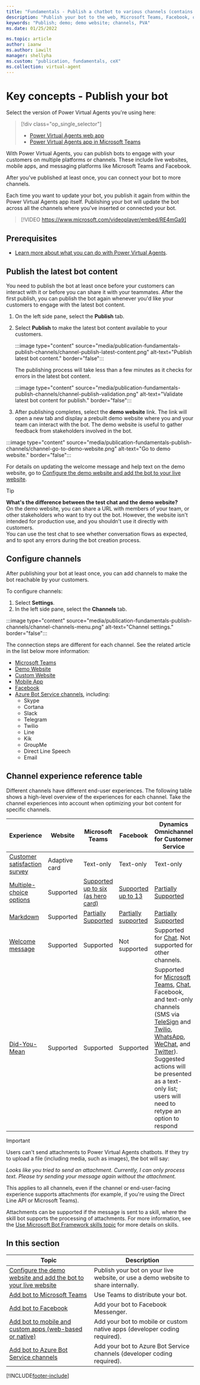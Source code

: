 ```yaml
---
title: "Fundamentals - Publish a chatbot to various channels (contains video)"
description: "Publish your bot to the web, Microsoft Teams, Facebook, or even use an existing Azure Bot Service framework."
keywords: "Publish; demo; demo website; channels, PVA"
ms.date: 01/25/2022

ms.topic: article
author: iaanw
ms.author: iawilt
manager: shellyha
ms.custom: "publication, fundamentals, ceX"
ms.collection: virtual-agent
---
```


# Key concepts - Publish your bot

Select the version of Power Virtual Agents you're using here:

> [!div class="op_single_selector"]
>
> - [Power Virtual Agents web app](publication-fundamentals-publish-channels.md)
> - [Power Virtual Agents app in Microsoft Teams](teams/publication-fundamentals-publish-channels-teams.md)

With Power Virtual Agents, you can publish bots to engage with your customers on multiple platforms or channels. These include live websites, mobile apps, and messaging platforms like Microsoft Teams and Facebook.

After you've published at least once, you can connect your bot to more channels.

Each time you want to update your bot, you publish it again from within the Power Virtual Agents app itself. Publishing your bot will update the bot across all the channels where you've inserted or connected your bot.

>
> [!VIDEO https://www.microsoft.com/videoplayer/embed/RE4mGa9]
>

## Prerequisites

- [Learn more about what you can do with Power Virtual Agents](fundamentals-what-is-power-virtual-agents.md).

## Publish the latest bot content

You need to publish the bot at least once before your customers can interact with it or before you can share it with your teammates. After the first publish, you can publish the bot again whenever you'd like your customers to engage with the latest bot content.

1. On the left side pane, select the **Publish** tab.

1. Select **Publish** to make the latest bot content available to your customers.

    :::image type="content" source="media/publication-fundamentals-publish-channels/channel-publish-latest-content.png" alt-text="Publish latest bot content." border="false":::

    The publishing process will take less than a few minutes as it checks for errors in the latest bot content.

    :::image type="content" source="media/publication-fundamentals-publish-channels/channel-publish-validation.png" alt-text="Validate latest bot content for publish." border="false":::

1. After publishing completes, select the **demo website** link. The link will open a new tab and display a prebuilt demo website where you and your team can interact with the bot. The demo website is useful to gather feedback from stakeholders involved in the bot.

:::image type="content" source="media/publication-fundamentals-publish-channels/channel-go-to-demo-website.png" alt-text="Go to demo website." border="false":::

For details on updating the welcome message and help text on the demo website, go to [Configure the demo website and add the bot to your live website](publication-connect-bot-to-web-channels.md).

> [!TIP]
> **What's the difference between the test chat and the demo website?**  
> On the demo website, you can share a URL with members of your team, or other stakeholders who want to try out the bot.  However, the website isn't intended for production use, and you shouldn't use it directly with customers.  
> You can use the test chat to see whether conversation flows as expected, and to spot any errors during the bot creation process.

## Configure channels

After publishing your bot at least once, you can add channels to make the bot reachable by your customers.

To configure channels:

1. Select **Settings**.
1. In the left side pane, select the **Channels** tab.

:::image type="content" source="media/publication-fundamentals-publish-channels/channel-channels-menu.png" alt-text="Channel settings." border="false":::

The connection steps are different for each channel. See the related article in the list below more information:

- [Microsoft Teams](publication-add-bot-to-microsoft-teams.md)
- [Demo Website](publication-connect-bot-to-web-channels.md#demo-website)
- [Custom Website](publication-connect-bot-to-web-channels.md#custom-website)
- [Mobile App](publication-connect-bot-to-custom-application.md)
- [Facebook](publication-add-bot-to-facebook.md)
- [Azure Bot Service channels](publication-connect-bot-to-azure-bot-service-channels.md), including:
  - Skype
  - Cortana
  - Slack
  - Telegram
  - Twilio
  - Line
  - Kik
  - GroupMe
  - Direct Line Speech
  - Email

## Channel experience reference table

Different channels have different end-user experiences. The following table shows a high-level overview of the experiences for each channel. Take the channel experiences into account when optimizing your bot content for specific channels.

| Experience                                                                        | Website       | Microsoft Teams                                                                                         | Facebook                                                                                                   | Dynamics Omnichannel for Customer Service                                                                                                                                                                                                                                                                                                                                                                                                                                                                                                                                                                                                                         |
| --------------------------------------------------------------------------------- | ------------- | ------------------------------------------------------------------------------------------------------- | ---------------------------------------------------------------------------------------------------------- | ----------------------------------------------------------------------------------------------------------------------------------------------------------------------------------------------------------------------------------------------------------------------------------------------------------------------------------------------------------------------------------------------------------------------------------------------------------------------------------------------------------------------------------------------------------------------------------------------------------------------------------------------------------------- |
| [Customer satisfaction survey](authoring-create-edit-topics.md#insert-nodes)      | Adaptive card | Text-only                                                                                               | Text-only                                                                                                  | Text-only                                                                                                                                                                                                                                                                                                                                                                                                                                                                                                                                                                                                                                                         |
| [Multiple-choice options](authoring-create-edit-topics.md#insert-nodes)           | Supported     | [Supported up to six (as hero card)](/microsoftteams/platform/concepts/cards/cards-reference#hero-card) | [Supported up to 13](https://developers.facebook.com/docs/messenger-platform/send-messages/quick-replies/) | [Partially Supported](/dynamics365/customer-service/asynchronous-channels#suggested-actions-support)                                                                                                                                                                                                                                                                                                                                                                                                                                                                                                                                                              |
| [Markdown](https://daringfireball.net/projects/markdown/)                         | Supported     | [Partially Supported](/microsoftteams/platform/bots/how-to/format-your-bot-messages#text-only-messages) | [Partially supported](https://www.facebook.com/help/147348452522644?helpref=related)                       | [Partially Supported](/dynamics365/customer-service/asynchronous-channels#preview-support-for-formatted-messages)                                                                                                                                                                                                                                                                                                                                                                                                                                                                                                                                                 |
| [Welcome message](authoring-create-edit-topics.md#insert-nodes)                   | Supported     | Supported                                                                                               | Not supported                                                                                              | Supported for [Chat](/dynamics365/customer-service/set-up-chat-widget). Not supported for other channels.                                                                                                                                                                                                                                                                                                                                                                                                                                                                                                                                                         |
| [Did-You-Mean](advanced-ai-features.md#automatic-triggering-improvements-preview) | Supported     | Supported                                                                                               | Supported                                                                                                  | Supported for [Microsoft Teams](/dynamics365/customer-service/configure-microsoft-teams), [Chat](/dynamics365/customer-service/set-up-chat-widget), Facebook, and text-only channels (SMS via [TeleSign](/dynamics365/customer-service/configure-sms-channel) and [Twilio](/dynamics365/customer-service/configure-sms-channel-twilio), [WhatsApp](/dynamics365/customer-service/configure-whatsapp-channel), [WeChat](/dynamics365/customer-service/configure-wechat-channel), and [Twitter](/dynamics365/customer-service/configure-twitter-channel)).</br>Suggested actions will be presented as a text-only list; users will need to retype an option to respond |

> [!IMPORTANT]
> Users can't send attachments to Power Virtual Agents chatbots. If they try to upload a file (including media, such as images), the bot will say:
>
> *Looks like you tried to send an attachment. Currently, I can only process text. Please try sending your message again without the attachment.*
>
> This applies to all channels, even if the channel or end-user-facing experience supports attachments (for example, if you're using the Direct Line API or Microsoft Teams).
>
> Attachments can be supported if the message is sent to a skill, where the skill bot supports the processing of attachments. For more information, see the [Use Microsoft Bot Framework skills topic](advanced-use-skills.md) for more details on skills.

## In this section

| Topic                                                                                                         | Description                                                                       |
| ------------------------------------------------------------------------------------------------------------- | --------------------------------------------------------------------------------- |
| [Configure the demo website and add the bot to your live website](publication-connect-bot-to-web-channels.md) | Publish your bot on your live website, or use a demo website to share internally. |
| [Add bot to Microsoft Teams](publication-add-bot-to-microsoft-teams.md)                                       | Use Teams to distribute your bot.                                                 |
| [Add bot to Facebook](publication-add-bot-to-facebook.md)                                                     | Add your bot to Facebook Messenger.                                               |
| [Add bot to mobile and custom apps (web-based or native)](publication-connect-bot-to-custom-application.md)   | Add your bot to mobile or custom native apps (developer coding required).         |
| [Add bot to Azure Bot Service channels](publication-connect-bot-to-azure-bot-service-channels.md)             | Add your bot to Azure Bot Service channels (developer coding required).           |

[!INCLUDE[footer-include](includes/footer-banner.md)]

